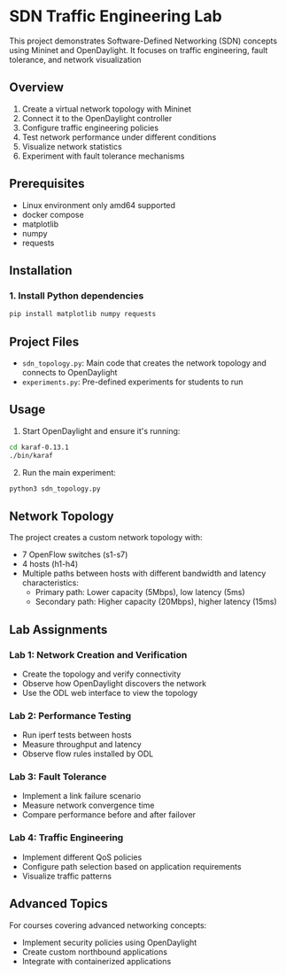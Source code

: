 # SDN Traffic Engineering Lab

This project demonstrates Software-Defined Networking (SDN) concepts using Mininet and OpenDaylight. It focuses on traffic engineering, fault tolerance, and network visualization

## Overview

1. Create a virtual network topology with Mininet
2. Connect it to the OpenDaylight controller
3. Configure traffic engineering policies
4. Test network performance under different conditions
5. Visualize network statistics
6. Experiment with fault tolerance mechanisms

## Prerequisites

- Linux environment only amd64 supported
- docker compose
- matplotlib
- numpy
- requests

## Installation

### 1. Install Python dependencies

```bash
pip install matplotlib numpy requests
```

## Project Files

- `sdn_topology.py`: Main code that creates the network topology and connects to OpenDaylight
- `experiments.py`: Pre-defined experiments for students to run

## Usage

1. Start OpenDaylight and ensure it's running:
```bash
cd karaf-0.13.1
./bin/karaf
```

2. Run the main experiment:
```bash
python3 sdn_topology.py
```

## Network Topology

The project creates a custom network topology with:
- 7 OpenFlow switches (s1-s7)
- 4 hosts (h1-h4)
- Multiple paths between hosts with different bandwidth and latency characteristics:
  - Primary path: Lower capacity (5Mbps), low latency (5ms)
  - Secondary path: Higher capacity (20Mbps), higher latency (15ms)

## Lab Assignments

### Lab 1: Network Creation and Verification
- Create the topology and verify connectivity
- Observe how OpenDaylight discovers the network
- Use the ODL web interface to view the topology

### Lab 2: Performance Testing
- Run iperf tests between hosts
- Measure throughput and latency
- Observe flow rules installed by ODL

### Lab 3: Fault Tolerance
- Implement a link failure scenario
- Measure network convergence time
- Compare performance before and after failover

### Lab 4: Traffic Engineering
- Implement different QoS policies
- Configure path selection based on application requirements
- Visualize traffic patterns

## Advanced Topics

For courses covering advanced networking concepts:
- Implement security policies using OpenDaylight
- Create custom northbound applications
- Integrate with containerized applications
